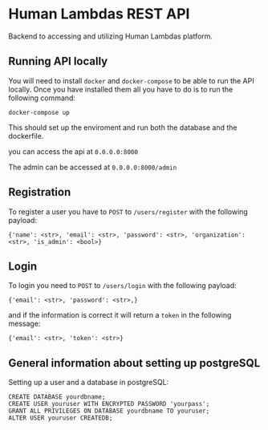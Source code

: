 
# Human Lambdas REST API
Backend to accessing and utilizing Human Lambdas platform. 

## Running API locally
You will need to install `docker` and `docker-compose` to be able to run the API locally. 
Once you have installed them all you have to do is to run the following command:
```
docker-compose up
```
This should set up the enviroment and run both the database and the dockerfile.

you can access the api at `0.0.0.0:8000`

The admin can be accessed at `0.0.0.0:8000/admin`

## Registration
To register a user you have to `POST` to `/users/register` with the following payload: 
```
{'name': <str>, 'email': <str>, 'password': <str>, 'organization': <str>, 'is_admin': <bool>}
```

## Login
To login you need to `POST` to `/users/login` with the following payload: 
```
{'email': <str>, 'password': <str>,}
```
and if the information is correct it will return a `token` in the following message: 
```
{'email': <str>, 'token': <str>}
```


## General information about setting up postgreSQL
Setting up a user and a database in postgreSQL:
```
CREATE DATABASE yourdbname;
CREATE USER youruser WITH ENCRYPTED PASSWORD 'yourpass';
GRANT ALL PRIVILEGES ON DATABASE yourdbname TO youruser;
ALTER USER youruser CREATEDB;
```